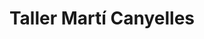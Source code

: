 ---
title: "Taller Martí Canyelles"
url: /santa-maria-del-cami/taller-marti-canyelles/
shop: reparación de automóviles
---